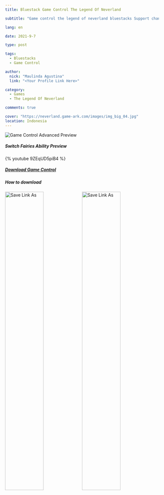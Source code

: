 ```yaml
---
title: Bluestack Game Control The Legend Of Neverland

subtitle: "Game control the legend of neverland bluestacks Support change fairy and job skill"

lang: en

date: 2021-9-7

type: post

tags:
  - Bluestacks
  - Game Control

author:
  nick: "Maulinda Agustina"
  link: "<Your Profile Link Here>"

category:
  - Games
  - The Legend Of Neverland

comments: true

cover: "https://neverland.game-ark.com/images/img_big_04.jpg"
location: Indonesia
---
```


![Game Control Advanced Preview](https://user-images.githubusercontent.com/12471057/132322833-e5578e29-0ad7-422e-845a-bf9fabb313fd.png)
  
##### Switch Fairies Ability Preview
{% youtube 9ZEqUD5piB4 %}
  
##### [Download Game Control](https://raw.githubusercontent.com/dimaslanjaka/dimaslanjaka.github.io/compiler/src-posts/The%20Legend%20Of%20Neverland/Bluestacks%20Game%20Control/The%20Legend%20of%20Neverland%20%5Bcustom%20script%5D.cfg)

##### How to download
<div style="clear:both;"></div>
<div>
  <img src="https://user-images.githubusercontent.com/12471057/132330527-d978ef5c-aa2d-4387-bf65-bf817ae66c97.png" width="50%" height="auto" alt="Save Link As" style="display:inline-block;float:left;" />
  <img src="https://user-images.githubusercontent.com/12471057/132330641-d0b6dd99-34b4-42c4-81aa-4be7bddfb4b7.png" width="50%" height="auto" alt="Save Link As" style="display:inline-block;float:left;" />
</div>
<div style="clear:both;"></div>
